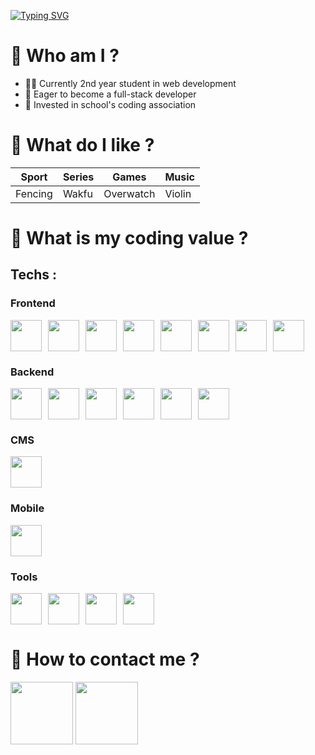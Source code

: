 [![Typing SVG](https://readme-typing-svg.herokuapp.com?font=Fira+Code&weight=700&size=30&duration=3500&pause=500&vCenter=true&random=false&width=435&lines=Hello+world)](https://git.io/typing-svg)

# 🧐 Who am I ?
- 🧑‍💻 Currently 2nd year student in web development
- 📌 Eager to become a full-stack developer
- 👥 Invested in school's coding association

# 💚 What do I like ?

| Sport | Series | Games | Music |
|--------|--------|--------|--------|
| Fencing | Wakfu | Overwatch | Violin |

# 👷 What is my coding value ?

## Techs :
### Frontend
<div style="display: flex; flex-wrap: wrap; gap: 10px;">
  <img src="https://upload.wikimedia.org/wikipedia/commons/thumb/3/38/HTML5_Badge.svg/2048px-HTML5_Badge.svg.png" height="50">
  <img src="https://upload.wikimedia.org/wikipedia/commons/thumb/6/62/CSS3_logo.svg/2048px-CSS3_logo.svg.png" height="50">
  <img src="https://upload.wikimedia.org/wikipedia/commons/thumb/b/b2/Bootstrap_logo.svg/2560px-Bootstrap_logo.svg.png" height="50">
  <img src="https://sass-lang.com/assets/img/styleguide/seal-color.png" height="50">
  <img src="https://upload.wikimedia.org/wikipedia/commons/6/6a/JavaScript-logo.png" height="50">
  <img src="https://cdn.worldvectorlogo.com/logos/typescript.svg" height="50">
  <img src="https://upload.wikimedia.org/wikipedia/commons/thumb/9/95/Vue.js_Logo_2.svg/1184px-Vue.js_Logo_2.svg.png" height="50">
  <img src="https://upload.wikimedia.org/wikipedia/commons/thumb/a/a7/React-icon.svg/1150px-React-icon.svg.png" height="50">
</div>

### Backend
<div style="display: flex; flex-wrap: wrap; gap: 10px;">
  <img src="https://d1zviajkun9gxg.cloudfront.net/user/prod/2020/01/03/fastpages-0622317d-e016-4e7a-b25e-8eef9db1610a.png" height="50">
  <img src="https://brandslogos.com/wp-content/uploads/thumbs/mysql-logo-1.png" height="50">
  <img src="https://media.jvt.me/03019529e6.png" height="50">
  <img src="https://d2eip9sf3oo6c2.cloudfront.net/tags/images/000/000/359/square_480/expressjslogo.png" height="50">
  <img src="https://cdn.icon-icons.com/icons2/2107/PNG/512/file_type_prisma_icon_130234.png" height="50">
  <img src="https://i.pinimg.com/originals/82/a2/18/82a2188c985ce75402ae44fc43fe7e5e.png" height="50">
</div>

### CMS
<div style="display: flex; flex-wrap: wrap; gap: 10px;">
  <img src="https://cdn.pixabay.com/photo/2022/01/16/17/24/wordpress-6942722_1280.png" height="50">
</div>

### Mobile
<div style="display: flex; flex-wrap: wrap; gap: 10px;">
  <img src="https://web-strapi.mrmilu.com/uploads/flutter_logo_470e9f7491.png" height="50">
</div>

### Tools
<div style="display: flex; flex-wrap: wrap; gap: 10px;">
  <img src="https://upload.wikimedia.org/wikipedia/commons/thumb/3/3f/Git_icon.svg/2048px-Git_icon.svg.png" height="50">
  <img src="https://cdn.iconscout.com/icon/free/png-256/free-postman-3521648-2945092.png?f=webp" height="50">
  <img src="https://cdn4.iconfinder.com/data/icons/logos-brands-in-colors/3000/figma-logo-512.png" height="50">
  <img src="https://cdn.freelogovectors.net/wp-content/uploads/2023/09/blender_logo-freelogovectors.net_.png" height="50">
</div>



# 💬 How to contact me ?
<a href="mailto:quentingarnier92320@gmail.com" target="_blank"><img src="https://ouch-cdn2.icons8.com/Q_mKQhLvgHc4CpJslA6YAg1orkPp2LG3W6rdaEQZ1oo/rs:fit:456:456/czM6Ly9pY29uczgu/b3VjaC1wcm9kLmFz/c2V0cy9wbmcvOTYv/MzE3NWFhMzAtMmQw/Yi00MDgyLTlhZWMt/ZWUyZGNlYzQwYmM0/LnBuZw.png" width="100" height="100"></a>
<a href="https://www.linkedin.com/in/quentin-garnier-07a58824b/" target="_blank"><img src="https://upload.wikimedia.org/wikipedia/commons/thumb/8/81/LinkedIn_icon.svg/2048px-LinkedIn_icon.svg.png" width="100" height="100"></a>
